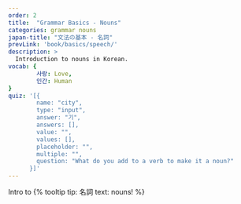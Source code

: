 ```yaml
---
order: 2
title:  "Grammar Basics - Nouns"
categories: grammar nouns
japan-title: "文法の基本 - 名詞"
prevLink: 'book/basics/speech/'
description: >
  Introduction to nouns in Korean.
vocab: {
		사랑: Love,
		인간: Human
}
quiz: '[{
        name: "city",
        type: "input",
        answer: "기",
        answers: [],
        value: "",
        values: [],
        placeholder: "",
        multiple: "",
        question: "What do you add to a verb to make it a noun?"
      }]'
---
```


Intro to {% tooltip tip: 名詞 text: nouns! %}
